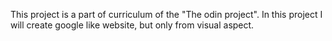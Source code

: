 This project is a part of curriculum of the "The odin project". 
In this project I will create google like website, but only from visual aspect.
